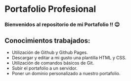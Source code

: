 # Portafolio Profesional
### Bienvenidos al repositorio de mi Portafolio !! 😉

## Conocimientos trabajados:

- Utilización de Github y Github Pages.
- Descargar y editar a mi gusto una plantilla HTML y CSS.
- Utilización de comandos básicos de Git.
- Subir el portafolio a un servidor.
- Poner un dominio personalizado a nuestro portafolio.

